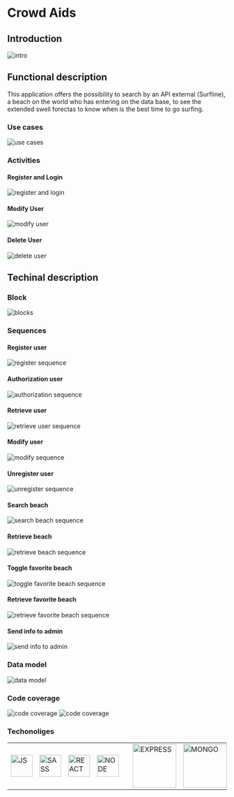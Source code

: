 # Crowd Aids

## Introduction

![intro](https://media4.giphy.com/media/5tj9a2cSd8wJfgZreL/giphy.gif?cid=790b761172d48a146125c708f7fe9feba0e1641b2774ba78&rid=giphy.gif&ct=g)

## Functional description

This application offers the possibility to search by an API external (Surfline), a beach on the world who has entering on the data base, to see the extended swell forectas to know when is the best time to go surfing.

### Use cases

![use cases](./images/use-case.jpg)

### Activities

#### Register and Login

![register and login](./images/activity-register-login.jpg)

#### Modify User

![modify user](./images/modify-user.jpg)

#### Delete User

![delete user](./images/delete-user.jpg)

## Techinal description

### Block

![blocks](./images/blocks.jpg)

### Sequences

#### Register user

![register sequence](./images/register-sequence.jpg)

#### Authorization user

![authorization sequence](./images/authorization-sequence.jpg)

#### Retrieve user

![retrieve user sequence](./images/retrieve-user-sequence.jpg)

#### Modify user

![modify sequence](./images/modify-user-sequence.jpg)

#### Unregister user

![unregister sequence](./images/unregister-user-sequence.jpg)

#### Search beach

![search beach sequence](./images/search-beach-sequence.jpg)

#### Retrieve beach

![retrieve beach sequence](./images/retrieve-beach-sequence.jpg)

#### Toggle favorite beach

![toggle favorite beach sequence](./images/toggle-favorite-sequence.jpg)

#### Retrieve favorite beach

![retrieve favorite beach sequence](./images/retrieve-favorite-beach-sequence.jpg)

#### Send info to admin

![send info to admin](./images/send-info-to-admin-sequence.jpg)

### Data model

![data model](./images/data-model.jpg)

### Code coverage

![code coverage](./images/Test1.jpg)
![code coverage](./images/Test2.jpg)

### Techonoliges

<table>
    <row>
        <td>
            <img src="https://upload.wikimedia.org/wikipedia/commons/thumb/9/99/Unofficial_JavaScript_logo_2.svg/1024px-Unofficial_JavaScript_logo_2.svg.png" title="JS" width="50"/>
        </td>
        <td>
            <img src="https://upload.wikimedia.org/wikipedia/commons/thumb/9/96/Sass_Logo_Color.svg/1200px-Sass_Logo_Color.svg.png" title="SASS" width="50">
        </td>
        <td>
            <img src="https://upload.wikimedia.org/wikipedia/commons/thumb/a/a7/React-icon.svg/1200px-React-icon.svg.png" title="REACT" width="50"/>
        </td>
        <td>
            <img src="https://upload.wikimedia.org/wikipedia/commons/d/d9/Node.js_logo.svg" title="NODE" width="50"/>
        <td>
        <td>
            <img src="https://www.geekandjob.com/uploads/wiki/2e5b0058b2d38158b21439fe06e9b8fabe3cb139.png" title="EXPRESS" width="100">
        </td>
        <td>
            <img src="https://upload.wikimedia.org/wikipedia/commons/thumb/9/93/MongoDB_Logo.svg/2560px-MongoDB_Logo.svg.png" title="MONGO" width="100">
        </td>
    </row>
</table>